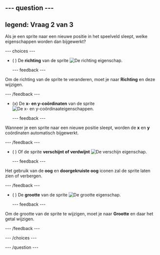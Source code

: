 --- question ---
---
legend: Vraag 2 van 3
---

Als je een sprite naar een nieuwe positie in het speelveld sleept, welke eigenschappen worden dan bijgewerkt?

--- choices ---

- ( ) De **richting** van de sprite ![De richting eigenschap.](images/direction.png)

  --- feedback ---

Om de richting van de sprite te veranderen, moet je naar **Richting** en deze wijzigen.

  --- /feedback ---

- (x) De **x- en y-coördinaten** van de sprite ![De x- en y-coördinaateigenschappen.](images/coordinates.png)

  --- feedback ---

Wanneer je een sprite naar een nieuwe positie sleept, worden de **x** en **y** coördinaten automatisch bijgewerkt.

  --- /feedback ---

- ( ) Of de sprite **verschijnt of verdwijnt** ![De verschijn eigenschap.](images/visibility.png)

  --- feedback ---

Het gebruik van de **oog** en **doorgekruiste oog** iconen zal de sprite laten zien of verbergen.

  --- /feedback ---

- ( ) De **grootte** van de sprite ![De grootte eigenschap.](images/size.png)

  --- feedback ---

Om de grootte van de sprite te wijzigen, moet je naar **Grootte** en daar het getal wijzigen.

  --- /feedback ---

--- /choices ---

--- /question ---
